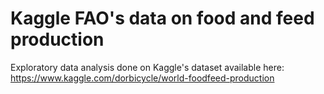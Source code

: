 # Kaggle FAO's data on food and feed production

Exploratory data analysis done on Kaggle's dataset available here: https://www.kaggle.com/dorbicycle/world-foodfeed-production
